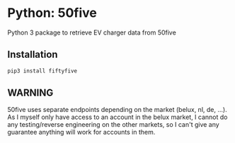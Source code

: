 # Python: 50five

Python 3 package to retrieve EV charger data from 50five

## Installation

```bash
pip3 install fiftyfive
```

## WARNING

50five uses separate endpoints depending on the market (belux, nl, de, ...). As
I myself only have access to an account in the belux market, I cannot do any
testing/reverse engineering on the other markets, so I can't give any guarantee
anything will work for accounts in them.